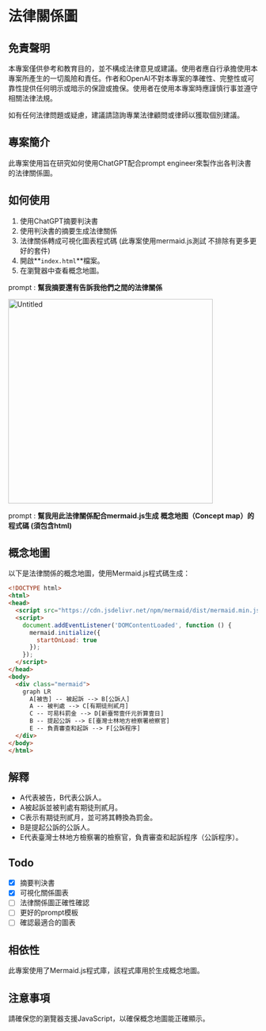 # 法律關係圖

## 免責聲明

本專案僅供參考和教育目的，並不構成法律意見或建議。使用者應自行承擔使用本專案所產生的一切風險和責任。作者和OpenAI不對本專案的準確性、完整性或可靠性提供任何明示或暗示的保證或擔保。使用者在使用本專案時應謹慎行事並遵守相關法律法規。

如有任何法律問題或疑慮，建議請諮詢專業法律顧問或律師以獲取個別建議。

## **專案簡介**
此專案使用旨在研究如何使用ChatGPT配合prompt engineer來製作出各判決書的法律關係圖。

## **如何使用**

1. 使用ChatGPT摘要判決書
2. 使用判決書的摘要生成法律關係
3. 法律關係轉成可視化圖表程式碼 (此專案使用mermaid.js測試 不排除有更多更好的套件)
4. 開啟**`index.html`**檔案。
5. 在瀏覽器中查看概念地圖。

prompt : **幫我摘要還有告訴我他們之間的法律關係**

<img width="413" alt="Untitled" src="https://github.com/yztracker/EzLaw/assets/39402524/dd19a304-f3d9-4d72-af69-a5a3daa8eb7c">

prompt : **幫我用此法律關係配合mermaid.js生成 概念地图（Concept map）的程式碼 (須包含html)**

## **概念地圖**

以下是法律關係的概念地圖，使用Mermaid.js程式碼生成：

```html
<!DOCTYPE html>
<html>
<head>
  <script src="https://cdn.jsdelivr.net/npm/mermaid/dist/mermaid.min.js"></script>
  <script>
    document.addEventListener('DOMContentLoaded', function () {
      mermaid.initialize({
        startOnLoad: true
      });
    });
  </script>
</head>
<body>
  <div class="mermaid">
    graph LR
      A[被告] -- 被起訴 --> B[公訴人]
      A -- 被判處 --> C[有期徒刑貳月]
      C -- 可易科罰金 --> D[新臺幣壹仟元折算壹日]
      B -- 提起公訴 --> E[臺灣士林地方檢察署檢察官]
      E -- 負責審查和起訴 --> F[公訴程序]
  </div>
</body>
</html>
```

## **解釋**

- A代表被告，B代表公訴人。
- A被起訴並被判處有期徒刑貳月。
- C表示有期徒刑貳月，並可將其轉換為罰金。
- B是提起公訴的公訴人。
- E代表臺灣士林地方檢察署的檢察官，負責審查和起訴程序（公訴程序）。

## Todo

- [x]  摘要判決書
- [x]  可視化關係圖表
- [ ]  法律關係圖正確性確認
- [ ]  更好的prompt模板
- [ ]  確認最適合的圖表

## **相依性**

此專案使用了Mermaid.js程式庫，該程式庫用於生成概念地圖。

## **注意事項**

請確保您的瀏覽器支援JavaScript，以確保概念地圖能正確顯示。
